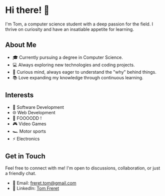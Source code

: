 # Hi there! 👋

I'm Tom, a computer science student with a deep passion for the field. I thrive on curiosity and have an insatiable appetite for learning.

## About Me

- 🎓 Currently pursuing a degree in Computer Science.
- 💻 Always exploring new technologies and coding projects.
- 🤔 Curious mind, always eager to understand the "why" behind things.
- 📚 Love expanding my knowledge through continuous learning.

## Interests

- 👾 Software Development
- 🌐 Web Development
- 🍣 FOOOODD !
- 🎮 Video Games
- 🏎️ Motor sports
- ⚡ Electronics

## Get in Touch

Feel free to connect with me! I'm open to discussions, collaboration, or just a friendly chat.

- 📧 Email: freret.tom@gmail.com
- 💼 LinkedIn: [Tom Freret](https://www.linkedin.com/in/tom-freret/)

